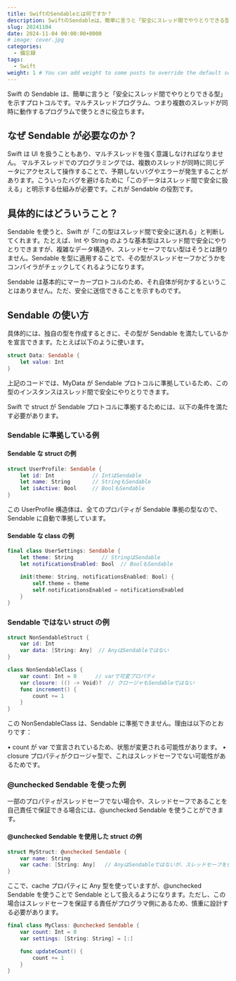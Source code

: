 ```yaml
---
title: SwiftのSendableとは何ですか？
description: SwiftのSendableは、簡単に言うと「安全にスレッド間でやりとりできる型」を示すプロトコルです。マルチスレッドプログラム、つまり複数のスレッドが同時に動作するプログラムで使うときに役立ちます。
slug: 20241104
date: 2024-11-04 00:00:00+0000
# image: cover.jpg
categories:
  - 備忘録
tags:
  - Swift
weight: 1 # You can add weight to some posts to override the default sorting (date descending)
---
```


Swift の Sendable は、簡単に言うと「安全にスレッド間でやりとりできる型」を示すプロトコルです。マルチスレッドプログラム、つまり複数のスレッドが同時に動作するプログラムで使うときに役立ちます。

## なぜ Sendable が必要なのか？

Swift は UI を扱うこともあり、マルチスレッドを強く意識しなければなりません。
マルチスレッドでのプログラミングでは、複数のスレッドが同時に同じデータにアクセスして操作することで、予期しないバグやエラーが発生することがあります。こういったバグを避けるために「このデータはスレッド間で安全に扱える」と明示する仕組みが必要です。これが Sendable の役割です。

## 具体的にはどういうこと？

Sendable を使うと、Swift が「この型はスレッド間で安全に送れる」と判断してくれます。たとえば、Int や String のような基本型はスレッド間で安全にやりとりできますが、複雑なデータ構造や、スレッドセーフでない型はそうとは限りません。Sendable を型に適用することで、その型がスレッドセーフかどうかをコンパイラがチェックしてくれるようになります。

Sendable は基本的にマーカープロトコルのため、それ自体が何かするということはありません。ただ、安全に送信できることを示すものです。

## Sendable の使い方

具体的には、独自の型を作成するときに、その型が Sendable を満たしているかを宣言できます。たとえば以下のように使います。

```swift
struct Data: Sendable {
    let value: Int
}
```

上記のコードでは、MyData が Sendable プロトコルに準拠しているため、この型のインスタンスはスレッド間で安全にやりとりできます。

Swift で struct が Sendable プロトコルに準拠するためには、以下の条件を満たす必要があります。

### Sendable に準拠している例

#### Sendable な struct の例

```swift
struct UserProfile: Sendable {
    let id: Int            // IntはSendable
    let name: String       // StringもSendable
    let isActive: Bool     // BoolもSendable
}
```

この UserProfile 構造体は、全てのプロパティが Sendable 準拠の型なので、Sendable に自動で準拠しています。

#### Sendable な class の例

```swift
final class UserSettings: Sendable {
    let theme: String         // StringはSendable
    let notificationsEnabled: Bool  // BoolもSendable

    init(theme: String, notificationsEnabled: Bool) {
        self.theme = theme
        self.notificationsEnabled = notificationsEnabled
    }
}
```

### Sendable ではない struct の例

```swift
struct NonSendableStruct {
    var id: Int
    var data: [String: Any]  // AnyはSendableではない
}
```

```swift
class NonSendableClass {
    var count: Int = 0      // varで可変プロパティ
    var closure: (() -> Void)?  // クロージャもSendableではない
    func increment() {
        count += 1
    }
}
```

この NonSendableClass は、Sendable に準拠できません。理由は以下のとおりです：

• count が var で宣言されているため、状態が変更される可能性があります。
• closure プロパティがクロージャ型で、これはスレッドセーフでない可能性があるためです。

### @unchecked Sendable を使った例

一部のプロパティがスレッドセーフでない場合や、スレッドセーフであることを自己責任で保証できる場合には、@unchecked Sendable を使うことができます。

#### @unchecked Sendable を使用した struct の例

```swift
struct MyStruct: @unchecked Sendable {
    var name: String
    var cache: [String: Any]   // AnyはSendableではないが、スレッドセーフを保証したい
}
```

ここで、cache プロパティに Any 型を使っていますが、@unchecked Sendable を使うことで Sendable として扱えるようになります。ただし、この場合はスレッドセーフを保証する責任がプログラマ側にあるため、慎重に設計する必要があります。

```swift
final class MyClass: @unchecked Sendable {
    var count: Int = 0
    var settings: [String: String] = [:]

    func updateCount() {
        count += 1
    }
}
```
